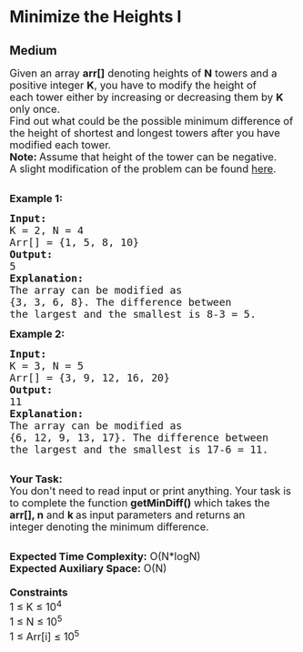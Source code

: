 # Minimize the Heights I
## Medium 
<div class="problem-statement" style="user-select: auto;">
                <p style="user-select: auto;"></p><p style="user-select: auto;"><span style="font-size: 18px; user-select: auto;">Given an array <strong style="user-select: auto;">arr[]</strong>&nbsp;denoting heights of <strong style="user-select: auto;">N</strong> towers and a positive integer <strong style="user-select: auto;">K</strong>, you have to modify the height&nbsp;of each&nbsp;tower either by increasing or decreasing them by <strong style="user-select: auto;">K</strong> only once.<br style="user-select: auto;">
Find out what could be the possible&nbsp;minimum difference of the height&nbsp;of shortest and longest towers after you have modified each tower.<br style="user-select: auto;">
<strong style="user-select: auto;">Note: </strong>Assume that height of the tower can be negative.</span><br style="user-select: auto;">
<span style="font-size: 18px; user-select: auto;">A slight modification of the problem can be found <a href="https://practice.geeksforgeeks.org/problems/minimize-the-heights3351/1" target="_blank" style="user-select: auto;">here</a>.&nbsp;</span></p>

<p style="user-select: auto;"><br style="user-select: auto;">
<span style="font-size: 18px; user-select: auto;"><strong style="user-select: auto;">Example 1:</strong></span></p>

<pre style="position: relative; user-select: auto;"><span style="font-size: 18px; user-select: auto;"><strong style="user-select: auto;">Input:
</strong>K = 2, N = 4
Arr[] = {1, 5, 8, 10}
<strong style="user-select: auto;">Output:</strong>
5
<strong style="user-select: auto;">Explanation:</strong>
The array can be modified as 
{3, 3, 6, 8}. The difference between 
the largest and the smallest is 8-3 = 5.
</span><div class="open_grepper_editor" title="Edit &amp; Save To Grepper" style="user-select: auto;"></div></pre>

<p style="user-select: auto;"><span style="font-size: 18px; user-select: auto;"><strong style="user-select: auto;">Example 2:</strong></span></p>

<pre style="position: relative; user-select: auto;"><span style="font-size: 18px; user-select: auto;"><strong style="user-select: auto;">Input:
</strong>K = 3, N = 5
Arr[] = {3, 9, 12, 16, 20}
<strong style="user-select: auto;">Output:</strong>
11
<strong style="user-select: auto;">Explanation:</strong>
The array can be modified as
{6,&nbsp;12,&nbsp;9,&nbsp;13,&nbsp;17}. The difference between 
the largest and the smallest is 17-6 = 11.&nbsp;
</span><div class="open_grepper_editor" title="Edit &amp; Save To Grepper" style="user-select: auto;"></div></pre>

<p style="user-select: auto;"><br style="user-select: auto;">
<span style="font-size: 18px; user-select: auto;"><strong style="user-select: auto;">Your Task:</strong><br style="user-select: auto;">
You don't need to read input or print anything. Your task is to complete the function&nbsp;<strong style="user-select: auto;">getMinDiff()</strong>&nbsp;which takes the <strong style="user-select: auto;">arr[], n</strong>&nbsp;and&nbsp;<strong style="user-select: auto;">k&nbsp;</strong>as input parameters and returns an integer&nbsp;denoting the minimum difference.</span></p>

<p style="user-select: auto;"><br style="user-select: auto;">
<span style="font-size: 18px; user-select: auto;"><strong style="user-select: auto;">Expected Time Complexity:</strong>&nbsp;O(N*logN)<br style="user-select: auto;">
<strong style="user-select: auto;">Expected Auxiliary Space:</strong>&nbsp;O(N)<br style="user-select: auto;">
<br style="user-select: auto;">
<strong style="user-select: auto;">Constraints</strong><br style="user-select: auto;">
1 ≤ K&nbsp;≤ 10<sup style="user-select: auto;">4</sup><br style="user-select: auto;">
1 ≤ N&nbsp;≤ 10<sup style="user-select: auto;">5</sup><br style="user-select: auto;">
1 ≤ Arr[i] ≤ 10<sup style="user-select: auto;">5</sup></span></p>
 <p style="user-select: auto;"></p>
            </div>